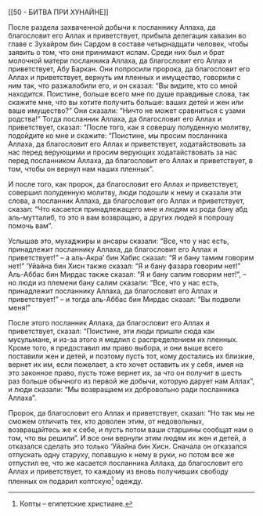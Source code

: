 [[50 - БИТВА ПРИ ХУНАЙНЕ]]

После раздела захваченной добычи к посланнику Аллаха, да благословит его Аллах и приветствует, прибыла делегация хавазин во главе с Зухайром бин Сардом в составе четырнадцати человек, чтобы заявить о том, что они принимают ислам. Среди них был и брат молочной матери посланника Аллаха, да благословит его Аллах и приветствует, Абу Баркан. Они попросили пророка, да благословит его Аллах и приветствует, вернуть им пленных и имущество, говорили с ним так, что разжалобили его, и он сказал: “Вы видите, кто со мной находится. Поистине, больше всего мне по душе правдивые слова, так скажите мне, что вы хотите получить больше: ваших детей и жен или ваше имущество?” Они сказали: “Ничто не может сравниться с узами родства!” Тогда посланник Аллаха, да благословит его Аллах и приветствует, сказал: “После того, как я совершу полуденную молитву, подойдите ко мне и скажите: “Поистине, мы просим посланника Аллаха, да благословит его Аллах и приветствует, ходатайствовать за нас перед верующими и просим верующих ходатайствовать за нас перед посланником Аллаха, да благословит его Аллах и приветствует, в том, чтобы он вернул нам наших пленных”.

И после того, как пророк, да благословит его Аллах и приветствует, совершил полуденную молитву, люди подошли к нему и сказали эти слова, а посланник Аллаха, да благословит его Аллах и приветствует, сказал: “Что касается принадлежащего мне и людям из рода бану абд аль-мутталиб, то это я вам возвращаю, а других людей я попрошу помочь вам”.

Услышав это, мухаджиры и ансары сказали: “Все, что у нас есть, принадлежит посланнику Аллаха, да благословит его Аллах и приветствует!” – а аль-Акра’ бин Хабис сказал: “Я и бану тамим говорим нет!” ‘Уйайна бин Хисн также сказал: “Я и бану фазара говорим нет!” Аль-Аббас бин Мирдас также сказал: “Я и бану салим говорим нет!”, – но люди из племени бану салим сказали: “Все, что у нас есть, принадлежит посланнику Аллаха, да благословит его Аллах и приветствует!” – и тогда аль-Аббас бин Мирдас сказал: “Вы подвели меня!”

После этого посланник Аллаха, да благословит его Аллах и приветствует, сказал: “Поистине, эти люди пришли сюда как мусульмане, и из-за этого я медлил с распределением их пленных. Кроме того, я предоставил им право выбора, и они выше всего поставили жен и детей, и поэтому пусть тот, кому достались их близкие, вернет их им, если пожелает, а кто хочет оставить их у себя, имея на это законное право, пусть тоже вернет их, за что он получит в шесть раз больше обычного из первой же добычи, которую дарует нам Аллах”, и люди сказали: “Мы возвращаем их добровольно ради посланника Аллаха”.

Пророк, да благословит его Аллах и приветствует, сказал: “Но так мы не сможем отличить тех, кто доволен этим, от недовольных, возвращайтесь же к себе, и пусть потом ваши старшины сообщат нам о том, что вы решили”. И все они вернули этим людям их жен и детей, а отказался сделать это только ‘Уйайна бин Хисн. Сначала он отказался отпускать одну старуху, попавшую к нему в руки, но потом все же отпустил ее, что же касается посланника Аллаха, да благословит его Аллах и приветствует, то каждому из вновь получивших свободу пленных он подарил коптскую[^1] одежду.

[^1]: Копты – египетские христиане.

